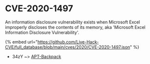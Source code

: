 # CVE-2020-1497

An information disclosure vulnerability exists when Microsoft Excel improperly discloses the contents of its memory, aka 'Microsoft Excel Information Disclosure Vulnerability'.

{% embed url="https://github.com/Live-Hack-CVE/full_database/blob/main/cves/2020/CVE-2020-1497.json" %}


* 34zY ~> [APT-Backpack](https://zeste.alice-snow.ru/2020/database/cve-2020-1497/apt-backpack-34zy)